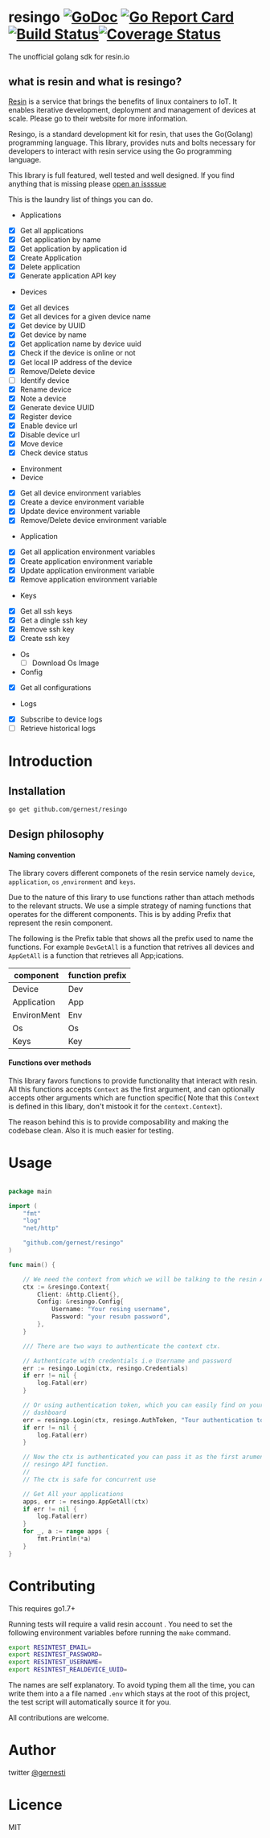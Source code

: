 # resingo [![GoDoc](https://godoc.org/github.com/gernest/resingo?status.svg)](https://godoc.org/github.com/gernest/resingo) [![Go Report Card](https://goreportcard.com/badge/github.com/gernest/resingo)](https://goreportcard.com/report/github.com/gernest/resingo)[![Build Status](https://travis-ci.org/gernest/resingo.svg?branch=master)](https://travis-ci.org/gernest/resingo)[![Coverage Status](https://coveralls.io/repos/github/gernest/resingo/badge.svg?branch=master)](https://coveralls.io/github/gernest/resingo?branch=master)

The unofficial golang sdk for resin.io

## what is resin and what is resingo?
[Resin](https://resin.io/) is a service that brings the benefits of linux
containers to IoT. It enables iterative development, deployment and management
of devices at scale. Please go to their website for more information.

Resingo, is a standard development kit for resin, that uses the Go(Golang)
programming language. This library, provides nuts and bolts necessary for
developers to interact with resin service using the Go programming language.

This library is full featured, well tested and well designed. If you find
anything that is missing please [open an issssue](https://github.com/gernest/resingo/issues)



This is the laundry list of things you can do.

- Applications
 - [x] Get all applications
 - [x] Get application by name
 - [x] Get application by application id
 - [x] Create Application
 - [x] Delete application
 - [x] Generate application API key
- Devices
 - [x] Get all devices
 - [x] Get all devices for a given device name
 - [x] Get device by UUID
 - [x] Get device by name
 - [x] Get application name by device uuid
 - [x] Check if the device is online or not
 - [x] Get local IP address of the device
 - [x] Remove/Delete device
 - [ ] Identify device
 - [x] Rename device
 - [x] Note a device
 - [x] Generate device UUID
 - [x] Register device
 - [x] Enable device url
 - [x] Disable device url
 - [x] Move device
 - [x] Check device status

- Environment
 - Device
  - [x] Get all device environment variables
  - [x] Create a device environment variable
  - [x] Update device environment variable
  - [x] Remove/Delete device environment variable
 - Application
  - [x] Get all application environment variables
  - [x] Create application environment variable
  - [x] Update application environment variable
  - [x] Remove application environment variable

- Keys
 - [x] Get all ssh keys
 - [x] Get a dingle ssh key
 - [x] Remove ssh key
 - [x] Create ssh key

- Os
  - [ ] Download Os Image

- Config
 - [x] Get all configurations

- Logs
 - [x] Subscribe to device logs
 - [ ] Retrieve historical logs

 # Introduction

 ## Installation

 ```bash
 go get github.com/gernest/resingo
 ```

## Design philosophy

#### Naming convention
The library covers different componets of the resin service namely  `device`,
`application`, `os` ,`environment` and `keys`.

Due to the nature of this lirary to use functions rather than attach methods to
the relevant structs. We use a simple strategy of naming functions that operates
for the different components. This is by adding Prefix that represent the resin
component.

The following is the Prefix table that shows all the prefix used to name the
functions. For example `DevGetAll` is a function that retrives all devices and
`AppGetAll` is a function that retrieves all App;ications.

component   | function prefix
------------|----------------
Device      | Dev
Application | App
EnvironMent | Env
Os          | Os
Keys        | Key

#### Functions over methods
This library favors functions to provide functionality that interact with resin.
All this functions accepts `Context` as the first argument, and can optionally
accepts other arguments which are function specific( Note that this `Context` is
defined in this libary, don't mistook it for the `context.Context`).

The reason behind this is to provide composability and making the codebase
clean. Also it is much easier for testing.


# Usage

```go

package main

import (
	"fmt"
	"log"
	"net/http"

	"github.com/gernest/resingo"
)

func main() {

	// We need the context from which we will be talking to the resin API
	ctx := &resingo.Context{
		Client: &http.Client{},
		Config: &resingo.Config{
			Username: "Your resing username",
			Password: "your resubn password",
		},
	}

	/// There are two ways to authenticate the context ctx.

	// Authenticate with credentials i.e Username and password
	err := resingo.Login(ctx, resingo.Credentials)
	if err != nil {
		log.Fatal(err)
	}

	// Or using authentication token, which you can easily find on your resin
	// dashboard
	err = resingo.Login(ctx, resingo.AuthToken, "Tour authentication token goes here")
	if err != nil {
		log.Fatal(err)
	}

	// Now the ctx is authenticated you can pass it as the first arument to any
	// resingo API function.
	//
	// The ctx is safe for concurrent use

	// Get All your applications
	apps, err := resingo.AppGetAll(ctx)
	if err != nil {
		log.Fatal(err)
	}
	for _, a := range apps {
		fmt.Println(*a)
	}
}
```



# Contributing

This requires go1.7+

Running tests will require a valid resin account . You need to set the following
environment variables before running the `make` command.

```bash
export RESINTEST_EMAIL=
export RESINTEST_PASSWORD=
export RESINTEST_USERNAME=
export RESINTEST_REALDEVICE_UUID=
```

The names are self explanatory. To avoid typing them all the time, you can write
them into a a file named `.env` which stays at the root of this project, the test
script will automatically source it for you.

All contributions are welcome.

# Author

twitter [@gernesti](https://twitter.com/gernesti)

# Licence
MIT
